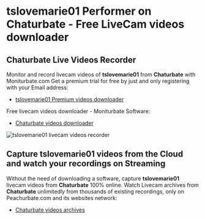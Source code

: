 # tslovemarie01 Performer on Chaturbate - Free LiveCam videos downloader

## Chaturbate Live Videos Recorder

Monitor and record livecam videos of **tslovemarie01** from **Chaturbate** with Moniturbate.com
Get a premium trial for free by just and only registering with your Email address:
* [tslovemarie01 Premium videos downloader](https://moniturbate.com/request-demo-licence-key.html)

Free livecam videos downloader - Moniturbate Software:
* [Chaturbate videos downloader](https://moniturbate.com/moniturbate-download-software.html)

![tslovemarie01 livecam videos recorder](https://peachurnet.com/templates/moniturbate-software.png)


## Capture tslovemarie01 videos from the Cloud and watch your recordings on Streaming

Without the need of downloading a software, capture **tslovemarie01** livecam videos from **Chaturbate** 100% online.
Watch Livecam archives from **Chaturbate** unlimitedly from thousands of existing recordings, only on Peachurbate.com and its websites network:
* [Chaturbate videos archives](https://peachurnet.com/)